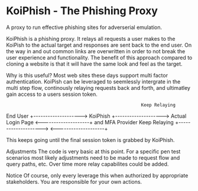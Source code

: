 # KoiPhish - The Phishing Proxy

A proxy to run effective phishing sites for adverserial emulation.

KoiPhish is a phishing proxy. It relays all requests a user makes to the KoiPish to the actual target and responses are sent back to the end user. On the way in and out common links are overwritten in order to not break the user experience and functionality. The benefit of this approach compared to cloning a website is that it will have the same look and feel as the target.

Why is this useful?
Most web sites these days support multi factor authentication. KoiPish can be leveraged to seemlessly intergrate in the multi step flow,  continously relaying requests back and forth, and ultimatley gain access to a users session token.


                                                       Keep Relaying 
End User     +-------------------->    KoiPhish    +-------------------->    Actual Login Page
                                                   <--------------------+     and MFA Provider
                  Keep Relaying
             +--------------------> 
             <--------------------+                           
                                              

This keeps going until the final session token is grabbed by KoiPhish.

Adjustments
The code is very basic at this point. For a specific pen test scenarios most likely adjustments need to be made to request flow and query paths, etc. Over time more relay capabilites could be added.

Notice
Of course, only every leverage this when authorized by appropriate stakeholders. You are responsible for your own actions.

